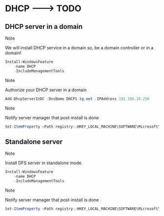# DHCP ---> TODO

## DHCP server in a domain

> [!NOTE]
> We will install DHCP service in a domain so, be a domain controller or in a domain!

```powershell
Install-WindowsFeature
    -name DHCP
    -IncludeManagementTools
```

> [!NOTE]
> Authorize your DHCP server in a domain

```powershell
Add-DhcpServerInDC -DnsName DHCP1.tg.net -IPAddress 192.168.19.250
```

> [!NOTE]
> Notify server manager that post-install is done

```powershell
Set-ItemProperty –Path registry::HKEY_LOCAL_MACHINE\SOFTWARE\Microsoft\ServerManager\Roles\12 –Name ConfigurationState –Value 2
```

## Standalone server

> [!NOTE]
> Install DFS server in standalone mode.

```powershell
Install-WindowsFeature
    -name DHCP
    -IncludeManagementTools
```

> [!NOTE]
> Notify server manager that post-install is done

```powershell
Set-ItemProperty –Path registry::HKEY_LOCAL_MACHINE\SOFTWARE\Microsoft\ServerManager\Roles\12 –Name ConfigurationState –Value 2
```
